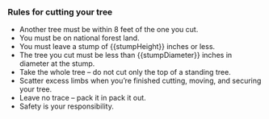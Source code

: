 [comment]: <> ({{treeHeight}}, {{stumpHeight}} and {{stumpDiameter}} are replaced with the values in the database.)

### Rules for cutting your tree

* Another tree must be within 8 feet of the one you cut.
* You must be on national forest land.
* You must leave a stump of {{stumpHeight}} inches or less.
* The tree you cut must be less than {{stumpDiameter}} inches in diameter at the stump.
* Take the whole tree – do not cut only the top of a standing tree.
* Scatter excess limbs when you’re finished cutting, moving, and securing your tree.
* Leave no trace – pack it in pack it out.
* Safety is your responsibility.
